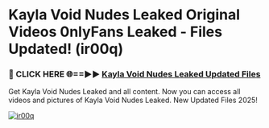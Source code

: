 # Kayla Void Nudes Leaked Original Videos 0nlyFans Leaked - Files Updated! (ir00q)

<h3>🔴 CLICK HERE 🌐==►► <a href="https://tinyurl.com/yc6ubb5a" rel="nofollow">Kayla Void Nudes Leaked Updated Files</a></h3>

Get Kayla Void Nudes Leaked and all content. Now you can access all videos and pictures of Kayla Void Nudes Leaked. New Updated Files 2025!

[![ir00q](https://i.imgur.com/7eu0CRL.gif)](https://tinyurl.com/yc6ubb5a)
